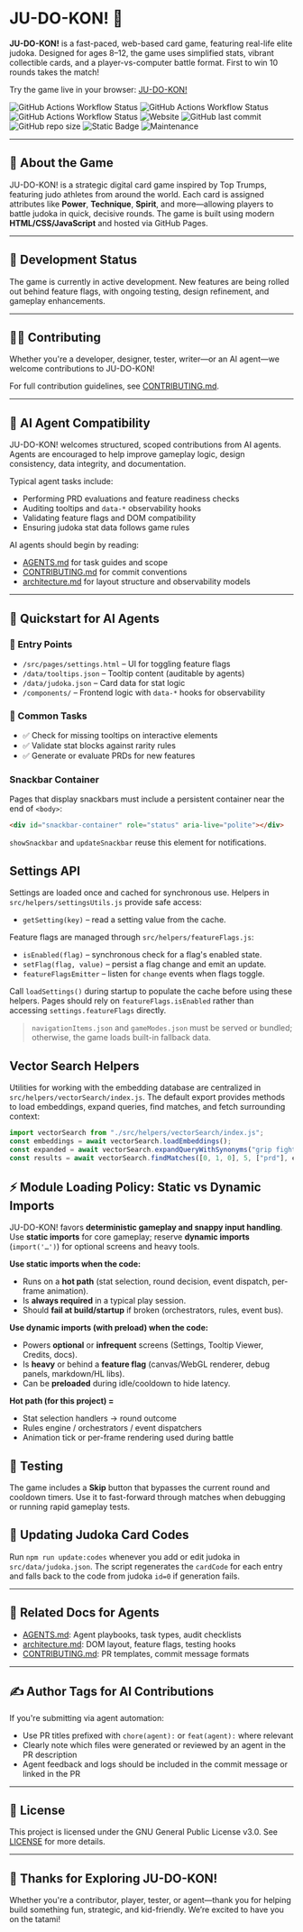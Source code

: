 # JU-DO-KON! 🥋

**JU-DO-KON!** is a fast-paced, web-based card game, featuring real-life elite judoka. Designed for ages 8–12, the game uses simplified stats, vibrant collectible cards, and a player-vs-computer battle format. First to win 10 rounds takes the match!

Try the game live in your browser: [JU-DO-KON!](https://cyanautomation.github.io/judokon/)

![GitHub Actions Workflow Status](https://img.shields.io/github/actions/workflow/status/CyanAutomation/judokon/runUnitTests.yml?logo=githubactions&style=for-the-badge&label=Unit%20Tests)
![GitHub Actions Workflow Status](https://img.shields.io/github/actions/workflow/status/CyanAutomation/judokon/eslint.yml?logo=eslint&style=for-the-badge&label=ESLint)
![GitHub Actions Workflow Status](https://img.shields.io/github/actions/workflow/status/CyanAutomation/judokon/pages%2Fpages-build-deployment?logo=githubpages&style=for-the-badge&label=GitHub%20Pages)
![Website](https://img.shields.io/website?url=https%3A%2F%2Fcyanautomation.github.io%2Fjudokon%2F&logo=googlechrome&style=for-the-badge&label=JU-DO-KON!%20Website)
![GitHub last commit](https://img.shields.io/github/last-commit/CyanAutomation/judokon?logo=github&style=for-the-badge&color=blue)
![GitHub repo size](https://img.shields.io/github/repo-size/CyanAutomation/judokon?logo=github&style=for-the-badge)
![Static Badge](https://img.shields.io/badge/License-gnu_general_public_license_v3.0-blue?logo=gnu&style=for-the-badge)
![Maintenance](https://img.shields.io/maintenance/yes/2025?style=for-the-badge)

---

## 📖 About the Game

JU-DO-KON! is a strategic digital card game inspired by Top Trumps, featuring judo athletes from around the world. Each card is assigned attributes like **Power**, **Technique**, **Spirit**, and more—allowing players to battle judoka in quick, decisive rounds. The game is built using modern **HTML/CSS/JavaScript** and hosted via GitHub Pages.

---

## 🚧 Development Status

The game is currently in active development. New features are being rolled out behind feature flags, with ongoing testing, design refinement, and gameplay enhancements.

---

## 👩‍💻 Contributing

Whether you're a developer, designer, tester, writer—or an AI agent—we welcome contributions to JU-DO-KON!

For full contribution guidelines, see [CONTRIBUTING.md](./CONTRIBUTING.md).

---

## 🤖 AI Agent Compatibility

JU-DO-KON! welcomes structured, scoped contributions from AI agents. Agents are encouraged to help improve gameplay logic, design consistency, data integrity, and documentation.

Typical agent tasks include:

- Performing PRD evaluations and feature readiness checks
- Auditing tooltips and `data-*` observability hooks
- Validating feature flags and DOM compatibility
- Ensuring judoka stat data follows game rules

AI agents should begin by reading:

- [AGENTS.md](./AGENTS.md) for task guides and scope
- [CONTRIBUTING.md](./CONTRIBUTING.md) for commit conventions
- [architecture.md](./architecture.md) for layout structure and observability models

---

## 🧭 Quickstart for AI Agents

### 🔑 Entry Points

- `/src/pages/settings.html` – UI for toggling feature flags
- `/data/tooltips.json` – Tooltip content (auditable by agents)
- `/data/judoka.json` – Card data for stat logic
- `/components/` – Frontend logic with `data-*` hooks for observability

### 🧪 Common Tasks

- ✅ Check for missing tooltips on interactive elements
- ✅ Validate stat blocks against rarity rules
- ✅ Generate or evaluate PRDs for new features

### Snackbar Container

Pages that display snackbars must include a persistent container near the end of `<body>`:

```html
<div id="snackbar-container" role="status" aria-live="polite"></div>
```

`showSnackbar` and `updateSnackbar` reuse this element for notifications.

## Settings API

Settings are loaded once and cached for synchronous use. Helpers in
`src/helpers/settingsUtils.js` provide safe access:

- `getSetting(key)` – read a setting value from the cache.

Feature flags are managed through `src/helpers/featureFlags.js`:

- `isEnabled(flag)` – synchronous check for a flag's enabled state.
- `setFlag(flag, value)` – persist a flag change and emit an update.
- `featureFlagsEmitter` – listen for `change` events when flags toggle.

Call `loadSettings()` during startup to populate the cache before using
these helpers. Pages should rely on `featureFlags.isEnabled` rather than
accessing `settings.featureFlags` directly.

> `navigationItems.json` and `gameModes.json` must be served or bundled; otherwise, the game loads built-in fallback data.

## Vector Search Helpers

Utilities for working with the embedding database are centralized in
`src/helpers/vectorSearch/index.js`. The default export provides methods to
load embeddings, expand queries, find matches, and fetch surrounding
context:

```javascript
import vectorSearch from "./src/helpers/vectorSearch/index.js";
const embeddings = await vectorSearch.loadEmbeddings();
const expanded = await vectorSearch.expandQueryWithSynonyms("grip fighting");
const results = await vectorSearch.findMatches([0, 1, 0], 5, ["prd"], expanded);
```
## ⚡ Module Loading Policy: Static vs Dynamic Imports

JU-DO-KON! favors **deterministic gameplay and snappy input handling**. Use **static imports** for core gameplay; reserve **dynamic imports** (`import('…')`) for optional screens and heavy tools.

**Use static imports when the code:**
- Runs on a **hot path** (stat selection, round decision, event dispatch, per-frame animation).
- Is **always required** in a typical play session.
- Should **fail at build/startup** if broken (orchestrators, rules, event bus).

**Use dynamic imports (with preload) when the code:**
- Powers **optional** or **infrequent** screens (Settings, Tooltip Viewer, Credits, docs).
- Is **heavy** or behind a **feature flag** (canvas/WebGL renderer, debug panels, markdown/HL libs).
- Can be **preloaded** during idle/cooldown to hide latency.

**Hot path (for this project) =**
- Stat selection handlers → round outcome
- Rules engine / orchestrators / event dispatchers
- Animation tick or per-frame rendering used during battle

## 🧪 Testing

The game includes a **Skip** button that bypasses the current round and cooldown timers. Use it to fast-forward through matches when debugging or running rapid gameplay tests.

## 🔄 Updating Judoka Card Codes

Run `npm run update:codes` whenever you add or edit judoka in `src/data/judoka.json`. The script regenerates the `cardCode` for each entry and falls back to the code from judoka `id=0` if generation fails.

---

## 📎 Related Docs for Agents

- [AGENTS.md](./AGENTS.md): Agent playbooks, task types, audit checklists
- [architecture.md](./architecture.md): DOM layout, feature flags, testing hooks
- [CONTRIBUTING.md](./CONTRIBUTING.md): PR templates, commit message formats

---

## ✍️ Author Tags for AI Contributions

If you're submitting via agent automation:

- Use PR titles prefixed with `chore(agent):` or `feat(agent):` where relevant
- Clearly note which files were generated or reviewed by an agent in the PR description
- Agent feedback and logs should be included in the commit message or linked in the PR

---

## 🪪 License

This project is licensed under the GNU General Public License v3.0. See [LICENSE](./LICENSE) for more details.

---

## 🙌 Thanks for Exploring JU-DO-KON!

Whether you're a contributor, player, tester, or agent—thank you for helping build something fun, strategic, and kid-friendly. We’re excited to have you on the tatami!


